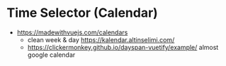 # Time Selector (Calendar)
- https://madewithvuejs.com/calendars
  - clean week & day https://kalendar.altinselimi.com/
  - https://clickermonkey.github.io/dayspan-vuetify/example/ almost google
    calendar
